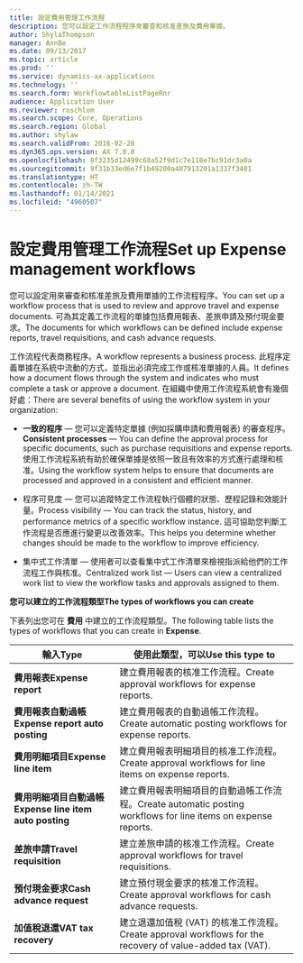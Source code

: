 ```yaml
---
title: 設定費用管理工作流程
description: 您可以設定工作流程程序來審查和核准差旅及費用單據。
author: ShylaThompson
manager: AnnBe
ms.date: 09/13/2017
ms.topic: article
ms.prod: ''
ms.service: dynamics-ax-applications
ms.technology: ''
ms.search.form: WorkflowtableListPageRnr
audience: Application User
ms.reviewer: roschlom
ms.search.scope: Core, Operations
ms.search.region: Global
ms.author: shylaw
ms.search.validFrom: 2016-02-28
ms.dyn365.ops.version: AX 7.0.0
ms.openlocfilehash: 8f3235d12499c68a52f9d1c7e118e7bc91dc3a0a
ms.sourcegitcommit: 9f31b33ed6e7f1b49200a407913201a1337f3401
ms.translationtype: HT
ms.contentlocale: zh-TW
ms.lasthandoff: 01/14/2021
ms.locfileid: "4960507"
---
```

# <a name="set-up-expense-management-workflows"></a><span data-ttu-id="b28d7-103">設定費用管理工作流程</span><span class="sxs-lookup"><span data-stu-id="b28d7-103">Set up Expense management workflows</span></span>

<span data-ttu-id="b28d7-104">您可以設定用來審查和核准差旅及費用單據的工作流程程序。</span><span class="sxs-lookup"><span data-stu-id="b28d7-104">You can set up a workflow process that is used to review and approve travel and expense documents.</span></span> <span data-ttu-id="b28d7-105">可為其定義工作流程的單據包括費用報表、差旅申請及預付現金要求。</span><span class="sxs-lookup"><span data-stu-id="b28d7-105">The documents for which workflows can be defined include expense reports, travel requisitions, and cash advance requests.</span></span>

<span data-ttu-id="b28d7-106">工作流程代表商務程序。</span><span class="sxs-lookup"><span data-stu-id="b28d7-106">A workflow represents a business process.</span></span> <span data-ttu-id="b28d7-107">此程序定義單據在系統中流動的方式，並指出必須完成工作或核准單據的人員。</span><span class="sxs-lookup"><span data-stu-id="b28d7-107">It defines how a document flows through the system and indicates who must complete a task or approve a document.</span></span> <span data-ttu-id="b28d7-108">在組織中使用工作流程系統會有幾個好處：</span><span class="sxs-lookup"><span data-stu-id="b28d7-108">There are several benefits of using the workflow system in your organization:</span></span>

-   <span data-ttu-id="b28d7-109">**一致的程序** — 您可以定義特定單據 (例如採購申請和費用報表) 的審查程序。</span><span class="sxs-lookup"><span data-stu-id="b28d7-109">**Consistent processes** — You can define the approval process for specific documents, such as purchase requisitions and expense reports.</span></span> <span data-ttu-id="b28d7-110">使用工作流程系統有助於確保單據是依照一致且有效率的方式進行處理和核准。</span><span class="sxs-lookup"><span data-stu-id="b28d7-110">Using the workflow system helps to ensure that documents are processed and approved in a consistent and efficient manner.</span></span>

-   <span data-ttu-id="b28d7-111">程序可見度 — 您可以追蹤特定工作流程執行個體的狀態、歷程記錄和效能計量。</span><span class="sxs-lookup"><span data-stu-id="b28d7-111">Process visibility — You can track the status, history, and performance metrics of a specific workflow instance.</span></span> <span data-ttu-id="b28d7-112">這可協助您判斷工作流程是否應進行變更以改善效率。</span><span class="sxs-lookup"><span data-stu-id="b28d7-112">This helps you determine whether changes should be made to the workflow to improve efficiency.</span></span>

-   <span data-ttu-id="b28d7-113">集中式工作清單 — 使用者可以查看集中式工作清單來檢視指派給他們的工作流程工作與核准。</span><span class="sxs-lookup"><span data-stu-id="b28d7-113">Centralized work list — Users can view a centralized work list to view the workflow tasks and approvals assigned to them.</span></span> 

<span data-ttu-id="b28d7-114">**您可以建立的工作流程類型**</span><span class="sxs-lookup"><span data-stu-id="b28d7-114">**The types of workflows you can create**</span></span>

<span data-ttu-id="b28d7-115">下表列出您可在 **費用** 中建立的工作流程類型。</span><span class="sxs-lookup"><span data-stu-id="b28d7-115">The following table lists the types of workflows that you can create in **Expense**.</span></span>


|              <span data-ttu-id="b28d7-116"><strong>輸入</strong></span><span class="sxs-lookup"><span data-stu-id="b28d7-116"><strong>Type</strong></span></span>              |                   <span data-ttu-id="b28d7-117"><strong>使用此類型，可以</strong></span><span class="sxs-lookup"><span data-stu-id="b28d7-117"><strong>Use this type to</strong></span></span>                   |
|-------------------------------------------------|-----------------------------------------------------------------------|
|         <span data-ttu-id="b28d7-118"><strong>費用報表</strong></span><span class="sxs-lookup"><span data-stu-id="b28d7-118"><strong>Expense report</strong></span></span>         |            <span data-ttu-id="b28d7-119">建立費用報表的核准工作流程。</span><span class="sxs-lookup"><span data-stu-id="b28d7-119">Create approval workflows for expense reports.</span></span>             |
|  <span data-ttu-id="b28d7-120"><strong>費用報表自動過帳</strong></span><span class="sxs-lookup"><span data-stu-id="b28d7-120"><strong>Expense report auto posting</strong></span></span>   |        <span data-ttu-id="b28d7-121">建立費用報表的自動過帳工作流程。</span><span class="sxs-lookup"><span data-stu-id="b28d7-121">Create automatic posting workflows for expense reports.</span></span>        |
|       <span data-ttu-id="b28d7-122"><strong>費用明細項目</strong></span><span class="sxs-lookup"><span data-stu-id="b28d7-122"><strong>Expense line item</strong></span></span>        |     <span data-ttu-id="b28d7-123">建立費用報表明細項目的核准工作流程。</span><span class="sxs-lookup"><span data-stu-id="b28d7-123">Create approval workflows for line items on expense reports.</span></span>      |
| <span data-ttu-id="b28d7-124"><strong>費用明細項目自動過帳</strong></span><span class="sxs-lookup"><span data-stu-id="b28d7-124"><strong>Expense line item auto posting</strong></span></span> | <span data-ttu-id="b28d7-125">建立費用報表明細項目的自動過帳工作流程。</span><span class="sxs-lookup"><span data-stu-id="b28d7-125">Create automatic posting workflows for line items on expense reports.</span></span> |
|       <span data-ttu-id="b28d7-126"><strong>差旅申請</strong></span><span class="sxs-lookup"><span data-stu-id="b28d7-126"><strong>Travel requisition</strong></span></span>       |          <span data-ttu-id="b28d7-127">建立差旅申請的核准工作流程。</span><span class="sxs-lookup"><span data-stu-id="b28d7-127">Create approval workflows for travel requisitions.</span></span>           |
|      <span data-ttu-id="b28d7-128"><strong>預付現金要求</strong></span><span class="sxs-lookup"><span data-stu-id="b28d7-128"><strong>Cash advance request</strong></span></span>      |         <span data-ttu-id="b28d7-129">建立預付現金要求的核准工作流程。</span><span class="sxs-lookup"><span data-stu-id="b28d7-129">Create approval workflows for cash advance requests.</span></span>          |
|        <span data-ttu-id="b28d7-130"><strong>加值稅退還</strong></span><span class="sxs-lookup"><span data-stu-id="b28d7-130"><strong>VAT tax recovery</strong></span></span>        | <span data-ttu-id="b28d7-131">建立退還加值稅 (VAT) 的核准工作流程。</span><span class="sxs-lookup"><span data-stu-id="b28d7-131">Create approval workflows for the recovery of value-added tax (VAT).</span></span>  |

